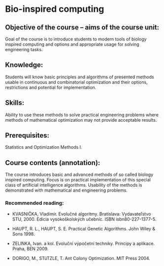 # Bio-inspired computing

## Objective of the course – aims of the course unit:
Goal of the course is to introduce students to modern tools of biology inspired computing and options and appropriate usage for solving engineering tasks.

## Knowledge: 
Students will know basic principles and algorithms of presented methods usable in continuous and combinatorial optimization and their options, restrictions and potential for implementation.

## Skills: 
Ability to use these methods to solve practical engineering problems where methods of mathematical optimization may not provide acceptable results.

## Prerequisites:
Statistics and Optimization Methods I.

## Course contents (annotation):
The course introduces basic and advanced methods of so called biology inspired computing. Focus is on practical implementation of this special class of artificial intelligence algorithms. Usability of the methods is demonstrated with mathematical and engineering problems.

### Recommended reading:
- KVASNIČKA, Vladimír. Evolučné algoritmy. Bratislava: Vydavateľstvo STU, 2000. Edícia vysokoškolských učebníc. ISBN isbn80-227-1377-5.

- HAUPT, R. L., HAUPT, S. E. Practical Genetic Algorithms. John Wiley & Sons 1998.

- ZELINKA, Ivan. a kol. Evoluční výpočetní techniky. Principy a aplikace. Praha, BEN 2009.

- DORIGO, M., STüTZLE, T. Ant Colony Optimization. MIT Press 2004.

